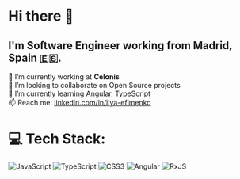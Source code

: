 # Hi there 👋

## I'm Software Engineer working from Madrid, Spain 🇪🇸.

🔭 I’m currently working at <strong>Celonis</strong><br>👯 I’m looking to collaborate on Open Source projects<br>🌱 I’m currently learning Angular, TypeScript<br>📫 Reach me: <a href="https://www.linkedin.com/in/ilya-efimenko-4374781a5/">linkedin.com/in/ilya-efimenko</a>

# 💻 Tech Stack:
![JavaScript](https://img.shields.io/badge/javascript-%23323330.svg?style=for-the-badge&logo=javascript&logoColor=%23F7DF1E) ![TypeScript](https://img.shields.io/badge/typescript-%23007ACC.svg?style=for-the-badge&logo=typescript&logoColor=white) ![CSS3](https://img.shields.io/badge/css3-%231572B6.svg?style=for-the-badge&logo=css3&logoColor=white) ![Angular](https://img.shields.io/badge/angular-%23DD0031.svg?style=for-the-badge&logo=angular&logoColor=white) ![RxJS](https://img.shields.io/badge/rxjs-%23B7178C.svg?style=for-the-badge&logo=reactivex&logoColor=white)
